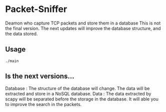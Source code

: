 # Packet-Sniffer

Deamon who capture TCP packets and store them in a database
This is not the final version. The next updates will improve the database structure, and the data stored. 

## Usage

`./main`

## Is the next versions...

Database : The structure of the database will change. The data will be extracted and store in a NoSQL database. 
Data : The data extracted by scapy will be separated before the storage in the database. It will able you to improve the search in the packets.

